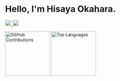 # Hello, I'm Hisaya Okahara.
<p align="left">
  <a href="https://scholar.google.com/citations?user=xx6ZBSUAAAAJ&hl=ja">
    <img height="20" src="https://img.shields.io/badge/Google%20Scholar-Click%20Here-blue" alt="Google Scholar" />
  </a>
  <a href="https://twitter.com/h_okahara_tus">
    <img height="20" src="https://img.shields.io/badge/X-Follow-000000?logo=x" alt="X (Twitter) Follow" />
  </a>
</p>
<p align="left">
  <img src="https://github-profile-summary-cards.vercel.app/api/cards/profile-details?username=h-okahara&layout=compact&theme=dracula" alt="GitHub Contributions" style="height: 145px;" />
  <img src="https://github-readme-stats.vercel.app/api/top-langs/?username=h-okahara&layout=compact&card_width=350&theme=dracula&cache_seconds=43200" alt="Top Languages" style="height: 145px;" />
</p>
